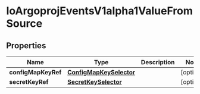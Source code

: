 

# IoArgoprojEventsV1alpha1ValueFromSource


## Properties

Name | Type | Description | Notes
------------ | ------------- | ------------- | -------------
**configMapKeyRef** | [**ConfigMapKeySelector**](ConfigMapKeySelector.md) |  |  [optional]
**secretKeyRef** | [**SecretKeySelector**](SecretKeySelector.md) |  |  [optional]



